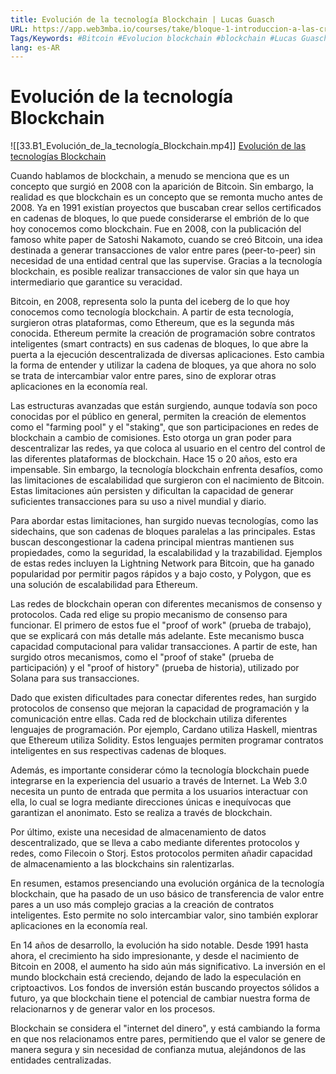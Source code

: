 ```yaml
---
title: Evolución de la tecnología Blockchain | Lucas Guasch
URL: https://app.web3mba.io/courses/take/bloque-1-introduccion-a-las-criptomonedas/lessons/39203254-evolucion-de-la-tecnologia-blockchain-lucas-guasch
Tags/Keywords: #Bitcoin #Evolucion blockchain #blockchain #Lucas Guasch
lang: es-AR
---
```

# Evolución de la tecnología Blockchain
![[33.B1_Evolución_de_la_tecnología_Blockchain.mp4]]
[Evolución de las tecnologías Blockchain](https://app.web3mba.io/courses/take/bloque-1-introduccion-a-las-criptomonedas/lessons/39203254-evolucion-de-la-tecnologia-blockchain-lucas-guasch)

Cuando hablamos de blockchain, a menudo se menciona que es un concepto que surgió en 2008 con la aparición de Bitcoin. Sin embargo, la realidad es que blockchain es un concepto que se remonta mucho antes de 2008. Ya en 1991 existían proyectos que buscaban crear sellos certificados en cadenas de bloques, lo que puede considerarse el embrión de lo que hoy conocemos como blockchain. Fue en 2008, con la publicación del famoso white paper de Satoshi Nakamoto, cuando se creó Bitcoin, una idea destinada a generar transacciones de valor entre pares (peer-to-peer) sin necesidad de una entidad central que las supervise. Gracias a la tecnología blockchain, es posible realizar transacciones de valor sin que haya un intermediario que garantice su veracidad.

Bitcoin, en 2008, representa solo la punta del iceberg de lo que hoy conocemos como tecnología blockchain. A partir de esta tecnología, surgieron otras plataformas, como Ethereum, que es la segunda más conocida. Ethereum permite la creación de programación sobre contratos inteligentes (smart contracts) en sus cadenas de bloques, lo que abre la puerta a la ejecución descentralizada de diversas aplicaciones. Esto cambia la forma de entender y utilizar la cadena de bloques, ya que ahora no solo se trata de intercambiar valor entre pares, sino de explorar otras aplicaciones en la economía real.

Las estructuras avanzadas que están surgiendo, aunque todavía son poco conocidas por el público en general, permiten la creación de elementos como el "farming pool" y el "staking", que son participaciones en redes de blockchain a cambio de comisiones. Esto otorga un gran poder para descentralizar las redes, ya que coloca al usuario en el centro del control de las diferentes plataformas de blockchain. Hace 15 o 20 años, esto era impensable. Sin embargo, la tecnología blockchain enfrenta desafíos, como las limitaciones de escalabilidad que surgieron con el nacimiento de Bitcoin. Estas limitaciones aún persisten y dificultan la capacidad de generar suficientes transacciones para su uso a nivel mundial y diario.

Para abordar estas limitaciones, han surgido nuevas tecnologías, como las sidechains, que son cadenas de bloques paralelas a las principales. Estas buscan descongestionar la cadena principal mientras mantienen sus propiedades, como la seguridad, la escalabilidad y la trazabilidad. Ejemplos de estas redes incluyen la Lightning Network para Bitcoin, que ha ganado popularidad por permitir pagos rápidos y a bajo costo, y Polygon, que es una solución de escalabilidad para Ethereum.

Las redes de blockchain operan con diferentes mecanismos de consenso y protocolos. Cada red elige su propio mecanismo de consenso para funcionar. El primero de estos fue el "proof of work" (prueba de trabajo), que se explicará con más detalle más adelante. Este mecanismo busca capacidad computacional para validar transacciones. A partir de este, han surgido otros mecanismos, como el "proof of stake" (prueba de participación) y el "proof of history" (prueba de historia), utilizado por Solana para sus transacciones.

Dado que existen dificultades para conectar diferentes redes, han surgido protocolos de consenso que mejoran la capacidad de programación y la comunicación entre ellas. Cada red de blockchain utiliza diferentes lenguajes de programación. Por ejemplo, Cardano utiliza Haskell, mientras que Ethereum utiliza Solidity. Estos lenguajes permiten programar contratos inteligentes en sus respectivas cadenas de bloques.

Además, es importante considerar cómo la tecnología blockchain puede integrarse en la experiencia del usuario a través de Internet. La Web 3.0 necesita un punto de entrada que permita a los usuarios interactuar con ella, lo cual se logra mediante direcciones únicas e inequívocas que garantizan el anonimato. Esto se realiza a través de blockchain.

Por último, existe una necesidad de almacenamiento de datos descentralizado, que se lleva a cabo mediante diferentes protocolos y redes, como Filecoin o Storj. Estos protocolos permiten añadir capacidad de almacenamiento a las blockchains sin ralentizarlas.

En resumen, estamos presenciando una evolución orgánica de la tecnología blockchain, que ha pasado de un uso básico de transferencia de valor entre pares a un uso más complejo gracias a la creación de contratos inteligentes. Esto permite no solo intercambiar valor, sino también explorar aplicaciones en la economía real.

En 14 años de desarrollo, la evolución ha sido notable. Desde 1991 hasta ahora, el crecimiento ha sido impresionante, y desde el nacimiento de Bitcoin en 2008, el aumento ha sido aún más significativo. La inversión en el mundo blockchain está creciendo, dejando de lado la especulación en criptoactivos. Los fondos de inversión están buscando proyectos sólidos a futuro, ya que blockchain tiene el potencial de cambiar nuestra forma de relacionarnos y de generar valor en los procesos.

Blockchain se considera el "internet del dinero", y está cambiando la forma en que nos relacionamos entre pares, permitiendo que el valor se genere de manera segura y sin necesidad de confianza mutua, alejándonos de las entidades centralizadas.
